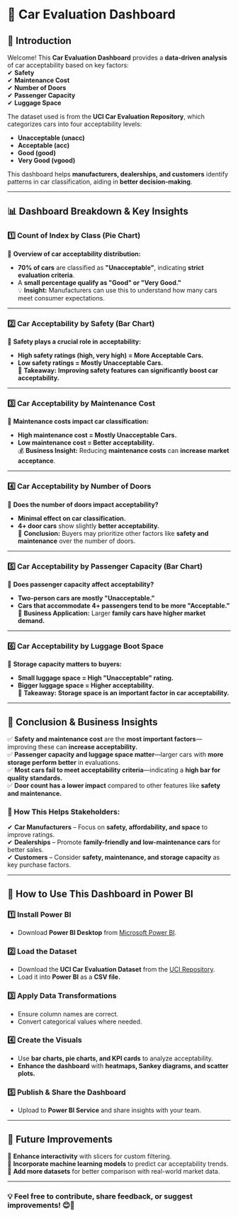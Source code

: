 # **🚗 Car Evaluation Dashboard**  

## **📌 Introduction**  
Welcome! This **Car Evaluation Dashboard** provides a **data-driven analysis** of car acceptability based on key factors:  
✔ **Safety**  
✔ **Maintenance Cost**  
✔ **Number of Doors**  
✔ **Passenger Capacity**  
✔ **Luggage Space**  

The dataset used is from the **UCI Car Evaluation Repository**, which categorizes cars into four acceptability levels:  
- **Unacceptable (unacc)**  
- **Acceptable (acc)**  
- **Good (good)**  
- **Very Good (vgood)**  

This dashboard helps **manufacturers, dealerships, and customers** identify patterns in car classification, aiding in **better decision-making**.  

---

## **📊 Dashboard Breakdown & Key Insights**  

### **1️⃣ Count of Index by Class (Pie Chart)**  
📌 **Overview of car acceptability distribution:**  
- **70% of cars** are classified as **"Unacceptable"**, indicating **strict evaluation criteria**.  
- A **small percentage qualify as "Good" or "Very Good."**  
💡 **Insight:** Manufacturers can use this to understand how many cars meet consumer expectations.  

---

### **2️⃣ Car Acceptability by Safety (Bar Chart)**  
📌 **Safety plays a crucial role in acceptability:**  
- **High safety ratings (high, very high) = More Acceptable Cars.**  
- **Low safety ratings = Mostly Unacceptable Cars.**  
🚀 **Takeaway:** **Improving safety features can significantly boost car acceptability.**  

---

### **3️⃣ Car Acceptability by Maintenance Cost**  
📌 **Maintenance costs impact car classification:**  
- **High maintenance cost = Mostly Unacceptable Cars.**  
- **Low maintenance cost = Better acceptability.**  
💰 **Business Insight:** Reducing **maintenance costs** can **increase market acceptance**.  

---

### **4️⃣ Car Acceptability by Number of Doors**  
📌 **Does the number of doors impact acceptability?**  
- **Minimal effect on car classification.**  
- **4+ door cars** show slightly **better acceptability.**  
📌 **Conclusion:** Buyers may prioritize other factors like **safety and maintenance** over the number of doors.  

---

### **5️⃣ Car Acceptability by Passenger Capacity (Bar Chart)**  
📌 **Does passenger capacity affect acceptability?**  
- **Two-person cars are mostly "Unacceptable."**  
- **Cars that accommodate 4+ passengers tend to be more "Acceptable."**  
🏡 **Business Application:** Larger **family cars have higher market demand.**  

---

### **6️⃣ Car Acceptability by Luggage Boot Space**  
📌 **Storage capacity matters to buyers:**  
- **Small luggage space = High "Unacceptable" rating.**  
- **Bigger luggage space = Higher acceptability.**  
🛒 **Takeaway:** **Storage space is an important factor in car acceptability.**  

---

## **📌 Conclusion & Business Insights**  

✅ **Safety and maintenance cost** are the **most important factors**—improving these can **increase acceptability.**  
✅ **Passenger capacity and luggage space matter**—larger cars with **more storage perform better** in evaluations.  
✅ **Most cars fail to meet acceptability criteria**—indicating a **high bar for quality standards.**  
✅ **Door count has a lower impact** compared to other features like **safety and maintenance.**  

### **🚀 How This Helps Stakeholders:**  
✔ **Car Manufacturers** – Focus on **safety, affordability, and space** to improve ratings.  
✔ **Dealerships** – Promote **family-friendly and low-maintenance cars** for better sales.  
✔ **Customers** – Consider **safety, maintenance, and storage capacity** as key purchase factors.  

---

## **📌 How to Use This Dashboard in Power BI**  
### **1️⃣ Install Power BI**  
- Download **Power BI Desktop** from [Microsoft Power BI](https://powerbi.microsoft.com/).  

### **2️⃣ Load the Dataset**  
- Download the **UCI Car Evaluation Dataset** from the [UCI Repository](https://archive.ics.uci.edu/ml/datasets/Car+Evaluation).  
- Load it into **Power BI** as a **CSV file.**  

### **3️⃣ Apply Data Transformations**  
- Ensure column names are correct.  
- Convert categorical values where needed.  

### **4️⃣ Create the Visuals**  
- Use **bar charts, pie charts, and KPI cards** to analyze acceptability.  
- **Enhance the dashboard** with **heatmaps, Sankey diagrams, and scatter plots.**  

### **5️⃣ Publish & Share the Dashboard**  
- Upload to **Power BI Service** and share insights with your team.  

---

## **📌 Future Improvements**  
📌 **Enhance interactivity** with slicers for custom filtering.  
📌 **Incorporate machine learning models** to predict car acceptability trends.  
📌 **Add more datasets** for better comparison with real-world market data.  

---

### **💡 Feel free to contribute, share feedback, or suggest improvements!** 😊🚀  
